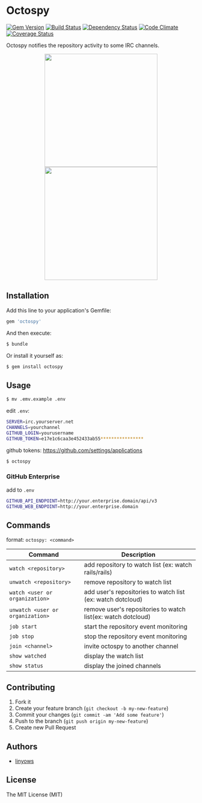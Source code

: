 Octospy
=======

[![Gem Version](https://badge.fury.io/rb/octospy.png)][gem]
[![Build Status](https://secure.travis-ci.org/linyows/octospy.png?branch=master)][travis]
[![Dependency Status](https://gemnasium.com/linyows/octospy.png?travis)][gemnasium]
[![Code Climate](https://codeclimate.com/github/linyows/octospy.png)][codeclimate]
[![Coverage Status](https://coveralls.io/repos/linyows/octospy/badge.png?branch=master)][coveralls]

[gem]: https://rubygems.org/gems/octospy
[travis]: http://travis-ci.org/linyows/octospy
[gemnasium]: https://gemnasium.com/linyows/octospy
[codeclimate]: https://codeclimate.com/github/linyows/octospy
[coveralls]: https://coveralls.io/r/linyows/octospy

Octospy notifies the repository activity to some IRC channels.

<div align="center">
<img src="http://octodex.github.com/images/daftpunktocat-thomas.gif" width="300">
<img src="http://octodex.github.com/images/daftpunktocat-guy.gif" width="300">
</div>

Installation
------------

Add this line to your application's Gemfile:

```ruby
gem 'octospy'
```

And then execute:

```sh
$ bundle
```

Or install it yourself as:

```sh
$ gem install octospy
```

Usage
-----

```sh
$ mv .emv.example .env
```

edit `.env`:

```sh
SERVER=irc.yourserver.net
CHANNELS=yourchannel
GITHUB_LOGIN=yourusername
GITHUB_TOKEN=e17e1c6caa3e452433ab55****************
```

github tokens: https://github.com/settings/applications

```sh
$ octospy
```

### GitHub Enterprise

add to `.env`

```sh
GITHUB_API_ENDPOINT=http://your.enterprise.domain/api/v3
GITHUB_WEB_ENDPOINT=http://your.enterprise.domain
```

Commands
--------

format: `octospy: <command>`

Command                          | Description
-------                          | -----------
`watch <repository>`             | add repository to watch list (ex: watch rails/rails)
`unwatch <repository>`           | remove repository to watch list
`watch <user or organization>`   | add user's repositories to watch list (ex: watch dotcloud)
`unwatch <user or organization>` | remove user's repositories to watch list(ex: watch dotcloud)
`job start`                      | start the repository event monitoring
`job stop`                       | stop the repository event monitoring
`join <channel>`                 | invite octospy to another channel
`show watched`                   | display the watch list
`show status`                    | display the joined channels

Contributing
------------

1. Fork it
2. Create your feature branch (`git checkout -b my-new-feature`)
3. Commit your changes (`git commit -am 'Add some feature'`)
4. Push to the branch (`git push origin my-new-feature`)
5. Create new Pull Request

Authors
-------

- [linyows](https://github.com/linyows)

License
-------

The MIT License (MIT)
